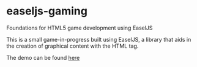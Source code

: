 # easeljs-gaming
Foundations for HTML5 game development using EaselJS

This is a small game-in-progress built using EaselJS, a library that aids in the creation of graphical
content with the HTML <canvas> tag. 

The demo can be found [here](http://camirmas.github.io/easeljs-gaming/)
